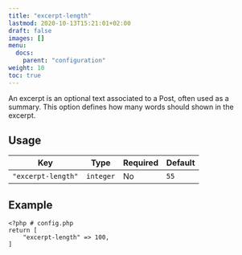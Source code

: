 ```yaml
---
title: "excerpt-length"
lastmod: 2020-10-13T15:21:01+02:00
draft: false
images: []
menu:
  docs:
    parent: "configuration"
weight: 10
toc: true
---
```


An excerpt is an optional text associated to a Post, often used as a summary. This option defines how many words should shown in the excerpt.

## Usage

| Key                | Type      | Required | Default |
| ------------------ | --------- | -------- | ------- |
| `"excerpt-length"` | `integer` | No       | `55`    |


## Example

```
<?php # config.php
return [
    "excerpt-length" => 100,
]
```